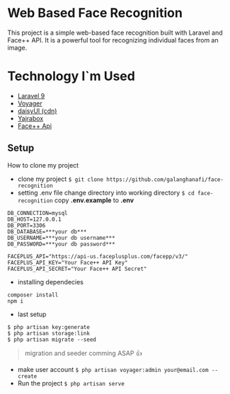 # Web Based Face Recognition
This project is a simple web-based face recognition built with Laravel and Face++ API. It is a powerful tool for recognizing individual faces from an image.
 
# Technology I`m Used
- [Laravel 9](https://laravel.com/)
- [Voyager](https://voyager.devdojo.com/)
- [daisyUI (cdn)](https://daisyui.com/)
- [Yajrabox](https://yajrabox.com/)
- [Face++ Api](https://www.faceplusplus.com/)

## Setup
How to clone my project
- clone my project
`$ git clone https://github.com/galanghanafi/face-recognition`
- setting .env file
change directory into working directory
`$ cd face-recognition`
copy **.env.example** to **.env**
```
DB_CONNECTION=mysql
DB_HOST=127.0.0.1
DB_PORT=3306
DB_DATABASE=***your db***
DB_USERNAME=***your db username***
DB_PASSWORD=***your db password***

FACEPLUS_API="https://api-us.faceplusplus.com/facepp/v3/"
FACEPLUS_API_KEY="Your Face++ API Key"
FACEPLUS_API_SECRET="Your Face++ API Secret"
```

- installing dependecies
```
composer install
npm i
```
- last setup
```
$ php artisan key:generate
$ php artisan storage:link
$ php artisan migrate --seed
```
> migration and seeder comming ASAP 👍
- make user account
`$ php artisan voyager:admin your@email.com --create`
- Run the project
`$ php artisan serve`  
